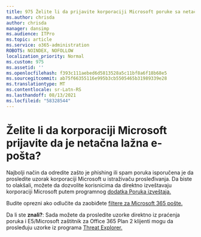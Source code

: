 ```yaml
---
title: 975 Želite li da prijavite korporaciji Microsoft poruke sa netačnom netačnom e-pošta?
ms.author: chrisda
author: chrisda
manager: dansimp
ms.audience: ITPro
ms.topic: article
ms.service: o365-administration
ROBOTS: NOINDEX, NOFOLLOW
localization_priority: Normal
ms.custom: 975
ms.assetid: ''
ms.openlocfilehash: f393c111aebed6d5813528a5c11bf8a6f18b68e5
ms.sourcegitcommit: ab75f66355116e995b3cb5505465b31989339e28
ms.translationtype: MT
ms.contentlocale: sr-Latn-RS
ms.lasthandoff: 08/13/2021
ms.locfileid: "58328544"
---
```

# <a name="would-you-like-to-report-a-spam-false-positive-to-microsoft"></a>Želite li da korporaciji Microsoft prijavite da je netačna lažna e-pošta?

Najbolji način da odredite zašto je phishing ili spam poruka isporučena je da [](https://protection.office.com/reportsubmission)prosledite uzorak korporaciji Microsoft u istraživaču prosleđivanja. Da biste to olakšali, možete da dozvolite korisnicima da direktno izveštavaju korporaciji Microsoft putem programnog [dodatka Poruka izveštaja.](https://appsource.microsoft.com/product/office/WA104381180?src=office&tab=Overview)

Budite oprezni ako odlučite da zaobiđete [filtere za Microsoft 365 pošte.](https://docs.microsoft.com/exchange/troubleshoot/antispam/cautions-against-bypassing-spam-filters)

Da li ste **znali?**: Sada [](https://protection.office.com/messagetrace) možete da prosledite uzorke direktno iz praćenja poruka i E5/Microsoft zaštitnik za Office 365 Plan 2 klijenti mogu da prosleđuju uzorke iz programa [Threat Explorer.](https://docs.microsoft.com/microsoft-365/security/office-365-security/threat-explorer)
